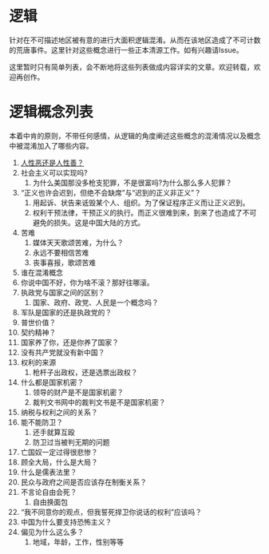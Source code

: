 # 逻辑

针对在不可描述地区被有意的进行大面积逻辑混淆。从而在该地区造成了不可计数的荒唐事件。这里针对这些概念进行一些正本清源工作。如有兴趣请Issue。

这里暂时只有简单列表，会不断地将这些列表做成内容详实的文章。欢迎转载，欢迎再创作。

# 逻辑概念列表

本着中肯的原则，不带任何感情，从逻辑的角度阐述这些概念的混淆情况以及概念中被混淆加入了哪些内容。

1. [人性恶还是人性善？](./人性恶还是人性善？.md)
2. 社会主义可以实现吗?
    1. 为什么美国那没多枪支犯罪，不是很富吗?为什么那么多人犯罪？
3. “正义也许会迟到，但绝不会缺席”与“迟到的正义非正义”？
    1. 用起诉、状告来诋毁某个人、组织。为了保证程序正义而让正义迟到。
    2. 权利干预法律，干预正义的执行。而正义很难到来，到来了也造成了不可避免的损失。这是中国大陆的方式。
4. 苦难
    1. 媒体天天歌颂苦难，为什么？
    2. 永远不要相信苦难
    3. 丧事喜报，歌颂苦难
5. 谁在混淆概念
6. 你说中国不好，你为啥不滚？那好往哪滚。
7. 执政党与国家之间的区别？
   1. 国家、政府、政党、人民是一个概念吗？
8. 军队是国家的还是执政党的？
9. 普世价值？
10. 契约精神？
11. 国家养了你，还是你养了国家？
12. 没有共产党就没有新中国？
13. 权利的来源
    1. 枪杆子出政权，还是选票出政权？
14. 什么都是国家机密？
    1. 领导的财产是不是国家机密？
    2. 裁判文书网中的裁判文书是不是国家机密？
15. 纳税与权利之间的关系？
16. 能不能防卫？
    1. 还手就算互殴
    2. 防卫过当被判无期的问题
17. 亡国奴一定过得很悲惨？
18. 顾全大局，什么是大局？
19. 什么是儒表法里？
20. 民众与政府之间是否应该存在制衡关系？
21. 不言论自由会死？
    1. 自由换面包
22. “我不同意你的观点，但我誓死捍卫你说话的权利”应该吗？
23. 中国为什么要支持恐怖主义？
24. 偏见为什么这么多？
    1. 地域，年龄，工作，性别等等
